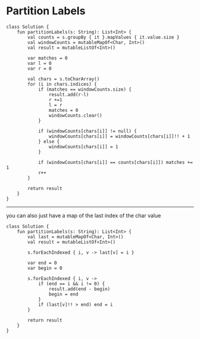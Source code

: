 

# Partition Labels


    class Solution {
        fun partitionLabels(s: String): List<Int> {
            val counts = s.groupBy { it }.mapValues { it.value.size }
            val windowCounts = mutableMapOf<Char, Int>()
            val result = mutableListOf<Int>()
    
            var matches = 0
            var l = 0
            var r = 0
    
            val chars = s.toCharArray()
            for (i in chars.indices) {
                if (matches == windowCounts.size) {
                    result.add(r-l)
                    r +=1
                    l = r
                    matches = 0
                    windowCounts.clear()
                }
                
                if (windowCounts[chars[i]] != null) {
                    windowCounts[chars[i]] = windowCounts[chars[i]]!! + 1
                } else {
                    windowCounts[chars[i]] = 1
                }
    
                if (windowCounts[chars[i]] == counts[chars[i]]) matches += 1
                r++
            }
    
            return result
        }
    }

---

you can also just have a map of the last index of the char value

    class Solution {
        fun partitionLabels(s: String): List<Int> {
            val last = mutableMapOf<Char, Int>()
            val result = mutableListOf<Int>()
    
            s.forEachIndexed { i, v -> last[v] = i }
    
            var end = 0
            var begin = 0
    
            s.forEachIndexed { i, v ->
                if (end == i && i != 0) {
                    result.add(end - begin)
                    begin = end
                }
                if (last[v]!! > end) end = i
            }
    
            return result
        }
    }
